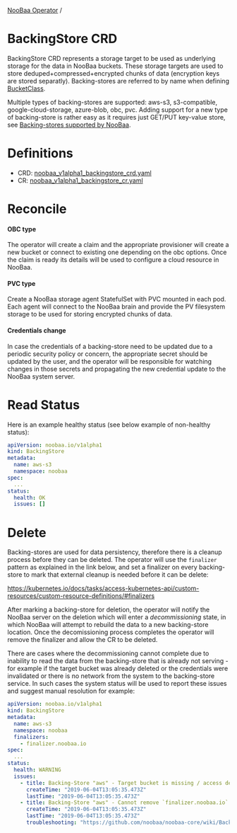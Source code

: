 [NooBaa Operator](../README.md) /
# BackingStore CRD

BackingStore CRD represents a storage target to be used as underlying storage for the data in NooBaa buckets.
These storage targets are used to store deduped+compressed+encrypted chunks of data (encryption keys are stored separatly).
Backing-stores are referred to by name when defining [BucketClass](bucket-class-crd.md).

Multiple types of backing-stores are supported: aws-s3, s3-compatible, google-cloud-storage, azure-blob, obc, pvc.
Adding support for a new type of backing-store is rather easy as it requires just GET/PUT key-value store, see [Backing-stores supported by NooBaa](https://github.com/noobaa/noobaa-core/tree/master/src/agent/block_store_services).


# Definitions

- CRD: [noobaa_v1alpha1_backingstore_crd.yaml](../deploy/crds/noobaa_v1alpha1_backingstore_crd.yaml)
- CR: [noobaa_v1alpha1_backingstore_cr.yaml](../deploy/crds/noobaa_v1alpha1_backingstore_cr.yaml)


# Reconcile

#### OBC type

The operator will create a claim and the appropriate provisioner will create a new bucket or connect to existing one depending on the obc options. Once the claim is ready its details will be used to configure a cloud resource in NooBaa.

#### PVC type

Create a NooBaa storage agent StatefulSet with PVC mounted in each pod. Each agent will connect to the NooBaa brain and provide the PV filesystem storage to be used for storing encrypted chunks of data.

#### Credentials change

In case the credentials of a backing-store need to be updated due to a periodic security policy or concern, the appropriate secret should be updated by the user, and the operator will be responsible for watching changes in those secrets and propagating the new credential update to the NooBaa system server.


# Read Status

Here is an example healthy status (see below example of non-healthy status):

```yaml
apiVersion: noobaa.io/v1alpha1
kind: BackingStore
metadata:
  name: aws-s3
  namespace: noobaa
spec:
  ...
status:
  health: OK
  issues: []
```


# Delete

Backing-stores are used for data persistency, therefore there is a cleanup process before they can be deleted.
The operator will use the `finalizer` pattern as explained in the link below, and set a finalizer on every backing-store to mark that external cleanup is needed before it can be delete:

https://kubernetes.io/docs/tasks/access-kubernetes-api/custom-resources/custom-resource-definitions/#finalizers

After marking a backing-store for deletion, the operator will notify the NooBaa server on the deletion which will enter a *decommissioning* state, in which NooBaa will attempt to rebuild the data to a new backing-store location. Once the decomissioning process completes the operator will remove the finalizer and allow the CR to be deleted.

There are cases where the decommissioning cannot complete due to inability to read the data from the backing-store that is already not serving - for example if the target bucket was already deleted or the credentials were invalidated or there is no network from the system to the backing-store service. In such cases the system status will be used to report these issues and suggest manual resolution for example:

```yaml
apiVersion: noobaa.io/v1alpha1
kind: BackingStore
metadata:
  name: aws-s3
  namespace: noobaa
  finalizers:
    - finalizer.noobaa.io
spec:
  ...
status:
  health: WARNING
  issues:
    - title: Backing-Store "aws" - Target bucket is missing / access denied
      createTime: "2019-06-04T13:05:35.473Z"
      lastTime: "2019-06-04T13:05:35.473Z"
    - title: Backing-Store "aws" - Cannot remove `finalizer.noobaa.io` to complete deletion until the data rebuild process completes
      createTime: "2019-06-04T13:05:35.473Z"
      lastTime: "2019-06-04T13:05:35.473Z"
      troubleshooting: "https://github.com/noobaa/noobaa-core/wiki/Backing-store-finalizer-troubleshooting"
```
